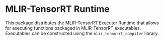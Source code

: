 # MLIR-TensorRT Runtime

This package distributes the MLIR-TensorRT Executor Runtime that allows for
executing functions packaged in MLIR-TensorRT executables. Executables can be
constructed using the `mlir_tensorrt_compiler` library.

